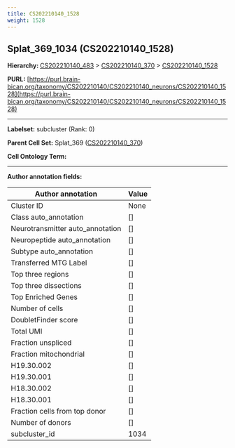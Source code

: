 ```yaml
---
title: CS202210140_1528
weight: 1528
---
```

## Splat_369_1034 (CS202210140_1528)
<b>Hierarchy: </b>
[CS202210140_483](../CS202210140_483) >
[CS202210140_370](../CS202210140_370) >
[CS202210140_1528](../CS202210140_1528)

**PURL:** [https://purl.brain-bican.org/taxonomy/CS202210140/CS202210140_neurons/CS202210140_1528](https://purl.brain-bican.org/taxonomy/CS202210140/CS202210140_neurons/CS202210140_1528)

---


**Labelset:** subcluster (Rank: 0)

**Parent Cell Set:** Splat_369 ([CS202210140_370](../CS202210140_370))



**Cell Ontology Term:** 

[MARKER GENES.]: #


---

[TRANSFERRED ANNOTATIONS.]: #


[AUTHOR ANNOTATION FIELDS.]: #


**Author annotation fields:**

| Author annotation | Value |
|-------------------|-------|
|Cluster ID|None|
|Class auto_annotation|[]|
|Neurotransmitter auto_annotation|[]|
|Neuropeptide auto_annotation|[]|
|Subtype auto_annotation|[]|
|Transferred MTG Label|[]|
|Top three regions|[]|
|Top three dissections|[]|
|Top Enriched Genes|[]|
|Number of cells|[]|
|DoubletFinder score|[]|
|Total UMI|[]|
|Fraction unspliced|[]|
|Fraction mitochondrial|[]|
|H19.30.002|[]|
|H19.30.001|[]|
|H18.30.002|[]|
|H18.30.001|[]|
|Fraction cells from top donor|[]|
|Number of donors|[]|
|subcluster_id|1034|
